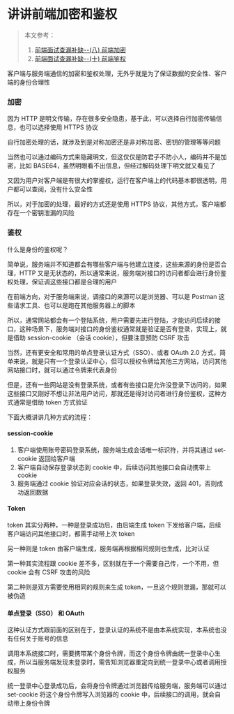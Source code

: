 # 讲讲前端加密和鉴权

>本文参考：
>
>1. [前端面试查漏补缺--(八) 前端加密]( https://juejin.im/post/5c6e4ec1e51d454c6436420f )
>2. [前端面试查漏补缺--(十) 前端鉴权]( https://juejin.im/post/5c6e6063f265da2da53ec8f3 )

客户端与服务端通信的加密和鉴权处理，无外乎就是为了保证数据的安全性、客户端的身份合理性

### 加密

因为 HTTP 是明文传输，存在很多安全隐患，基于此，可以选择自行加密传输信息，也可以选择使用 HTTPS 协议

自行加密处理的话，就涉及到是对称加密还是非对称加密、密钥的管理等等问题

当然也可以通过编码方式来隐藏明文，但这仅仅是防君子不防小人，编码并不是加密，比如 BASE64，虽然明眼看不出信息，但经过解码处理下明文就又看见了

又因为用户对客户端是有很大的掌握权，运行在客户端上的代码基本都很透明，用户都可以查阅，没有什么安全性

所以，对于加密的处理，最好的方式还是使用 HTTPS 协议，其他方式，客户端都存在一个密钥泄漏的风险

### 鉴权

什么是身份的鉴权呢？

简单说，服务端并不知道都会有哪些客户端与他建立连接，这些来源的身份是否合理，HTTP 又是无状态的，所以通常来说，服务端对接口的访问者都会进行身份鉴权处理，保证调这些接口都是合理的用户

在前端方向，对于服务端来说，调接口的来源可以是浏览器、可以是 Postman 这些请求工具、也可以是跑在其他服务器上的脚本

所以，通常网站都会有一个登陆系统，用户需要先进行登陆，才能访问后续的接口，这种场景下，服务端对接口的身份鉴权通常就是验证是否有登录，实现上，就是借助 session-cookie （会话 cookie），但要注意预防 CSRF 攻击

当然，还有更安全和常用的单点登录认证方式（SSO）、或者 OAuth 2.0 方式，简单来说，就是只有一个登录认证中心，但可以授权令牌给其他三方网站，访问其他网站接口时，就可以通过令牌来代表身份

但是，还有一些网站是没有登录系统，或者有些接口是允许没登录下访问的，如果这些接口又刚好不想让非法用户访问，那就还是得对访问者进行身份鉴权，这种方式通常是借助 token 方式验证

下面大概讲讲几种方式的流程：

#### session-cookie

1. 客户端使用账号密码登录系统，服务端生成会话唯一标识符，并将其通过 set-cookie 返回给客户端
2. 客户端自动保存登录状态到 cookie 中，后续访问其他接口会自动携带上 cookie
3. 服务端通过 cookie 验证对应会话的状态，如果登录失效，返回 401，否则成功返回数据

#### Token

token 其实分两种，一种是登录成功后，由后端生成 token 下发给客户端，后续客户端访问其他接口时，都需手动带上次 token

另一种则是 token 由客户端生成，服务端再根据相同规则也生成，比对认证

第一种其实流程跟 cookie 差不多，区别就在于一个需要自己传，一个不用，但 cookie 会有 CSRF 攻击的风险

第二种则是双方需要使用相同的规则来生成 token，一旦这个规则泄漏，那就可以被伪造

#### 单点登录（SSO） 和 OAuth

这种认证方式跟前面的区别在于，登录认证的系统不是由本系统实现，本系统也没有任何关于账号的信息

调用本系统接口时，需要携带某个身份令牌，而这个身份令牌由统一登录中心生成，所以当服务端发现未登录时，需告知浏览器重定向到统一登录中心或者调用授权服务

统一登录中心登录成功后，会将身份令牌通过浏览器传给服务端，服务端可以通过 set-cookie 将这个身份令牌写入浏览器的 cookie 中，后续接口的调用，就会自动带上身份令牌